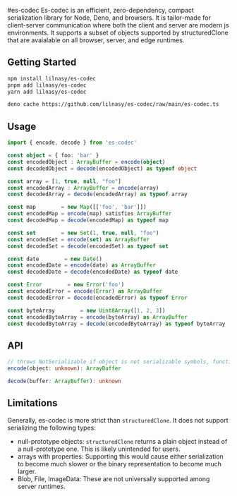 #es-codec
Es-codec is an efficient, zero-dependency, compact serialization library for Node, Deno, and browsers. It is tailor-made for client-server communication where both the client and server are modern js environments. It supports a subset of objects supported by structuredClone that are avaialable on all browser, server, and edge runtimes.

## Getting Started
```bash
npm install lilnasy/es-codec
pnpm add lilnasy/es-codec
yarn add lilnasy/es-codec
```
```bash
deno cache https://github.com/lilnasy/es-codec/raw/main/es-codec.ts
```

## Usage
```ts
import { encode, decode } from 'es-codec'

const object = { foo: 'bar' }
const encodedObject : ArrayBuffer = encode(object)
const decodedObject = decode(encodedObject) as typeof object

const array = [1, true, null, "foo"]
const encodedArray : ArrayBuffer = encode(array)
const decodedArray = decode(encodedArray) as typeof array

const map        = new Map([['foo', 'bar']])
const encodedMap = encode(map) satisfies ArrayBuffer
const decodedMap = decode(encodedMap) as typeof map

const set        = new Set(1, true, null, "foo")
const encodedSet = encode(set) as ArrayBuffer 
const decodedSet = decode(encodedSet) as typeof set

const date        = new Date()
const encodedDate = encode(date) as ArrayBuffer
const decodedDate = decode(encodedDate) as typeof date

const Error        = new Error('foo')
const encodedError = encode(Error) as ArrayBuffer
const decodedError = decode(encodedError) as typeof Error

const byteArray        = new Uint8Array([1, 2, 3])
const encodedByteArray = encode(byteArray) as ArrayBuffer
const decodedByteArray = decode(encodedByteArray) as typeof byteArray
```

## API
```ts
// throws NotSerializable if object is not serializable symbols, functions, class instances, etc.
encode(object: unknown): ArrayBuffer

decode(buffer: ArrayBuffer): unknown
```

## Limitations
Generally, es-codec is more strict than `structuredClone`. It does not support serializing the following types:
- null-prototype objects: `structuredClone` returns a plain object instead of a null-prototype one. This is likely unintended for users.
- arrays with properties: Supporting this would cause either serialization to become much slower or the binary representation to become much larger.
- Blob, File, ImageData: These are not universally supported among server runtimes.
